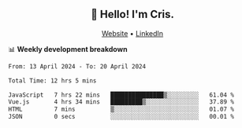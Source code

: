 
<h2 align="center">👋 Hello! I'm Cris.</h2>
<p align="center">
  <a href="https://www.criscunas.dev">Website</a> •
  <a href="https://www.linkedin.com/in/cristophercunas/">LinkedIn</a> 
</p>


📊 **Weekly development breakdown**
<!--START_SECTION:waka-->

```txt
From: 13 April 2024 - To: 20 April 2024

Total Time: 12 hrs 5 mins

JavaScript   7 hrs 22 mins   ███████████████▒░░░░░░░░░   61.04 %
Vue.js       4 hrs 34 mins   █████████▒░░░░░░░░░░░░░░░   37.89 %
HTML         7 mins          ▒░░░░░░░░░░░░░░░░░░░░░░░░   01.07 %
JSON         0 secs          ░░░░░░░░░░░░░░░░░░░░░░░░░   00.01 %
```

<!--END_SECTION:waka-->
